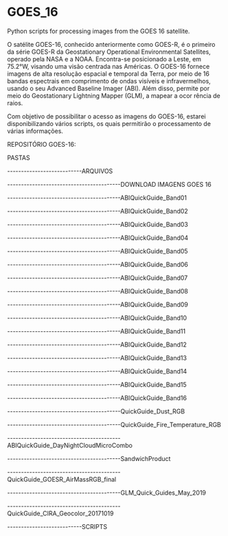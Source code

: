 # GOES_16
Python scripts for processing images from the GOES 16 satellite.

O satélite GOES-16, conhecido anteriormente como GOES-R, é o primeiro da série GOES-R da Geostationary Operational Environmental Satellites, operado pela NASA e a NOAA. Encontra-se 
posicionado a Leste, em 75.2°W, visando uma visão centrada nas Américas. O GOES-16 fornece imagens de alta resolução espacial e temporal da Terra, por meio de 16 bandas espectrais 
em comprimento de ondas visíveis e infravermelhos, usando o seu Advanced Baseline Imager (ABI). Além disso, permite por meio do Geostationary Lightning Mapper (GLM), a mapear a ocor
rência de raios. 

Com objetivo de possibilitar o acesso as imagens do GOES-16, estarei disponibilizando vários scripts, os quais permitirão o processamento de várias informações.

REPOSITÓRIO GOES-16:

PASTAS

---------------------------ARQUIVOS

-----------------------------------------DOWNLOAD IMAGENS GOES 16

-----------------------------------------ABIQuickGuide_Band01

-----------------------------------------ABIQuickGuide_Band02

-----------------------------------------ABIQuickGuide_Band03

-----------------------------------------ABIQuickGuide_Band04

-----------------------------------------ABIQuickGuide_Band05

-----------------------------------------ABIQuickGuide_Band06

-----------------------------------------ABIQuickGuide_Band07

-----------------------------------------ABIQuickGuide_Band08

-----------------------------------------ABIQuickGuide_Band09

-----------------------------------------ABIQuickGuide_Band10

-----------------------------------------ABIQuickGuide_Band11

-----------------------------------------ABIQuickGuide_Band12

-----------------------------------------ABIQuickGuide_Band13

-----------------------------------------ABIQuickGuide_Band14

-----------------------------------------ABIQuickGuide_Band15

-----------------------------------------ABIQuickGuide_Band16

-----------------------------------------QuickGuide_Dust_RGB

-----------------------------------------QuickGuide_Fire_Temperature_RGB

-----------------------------------------ABIQuickGuide_DayNightCloudMicroCombo

-----------------------------------------SandwichProduct

-----------------------------------------QuickGuide_GOESR_AirMassRGB_final

-----------------------------------------GLM_Quick_Guides_May_2019

-----------------------------------------QuickGuide_CIRA_Geocolor_20171019

---------------------------SCRIPTS

